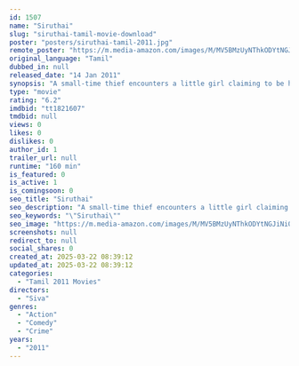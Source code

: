 ```yaml
---
id: 1507
name: "Siruthai"
slug: "siruthai-tamil-movie-download"
poster: "posters/siruthai-tamil-2011.jpg"
remote_poster: "https://m.media-amazon.com/images/M/MV5BMzUyNThkODYtNGJiNi00MzRjLTkyZWEtMDljYmUyZDE3ZDE1XkEyXkFqcGc@._V1_SX300.jpg"
original_language: "Tamil"
dubbed_in: null
released_date: "14 Jan 2011"
synopsis: "A small-time thief encounters a little girl claiming to be his daughter, and must step into the shoes of her real father who is being hunted down by goons."
type: "movie"
rating: "6.2"
imdbid: "tt1821607"
tmdbid: null
views: 0
likes: 0
dislikes: 0
author_id: 1
trailer_url: null
runtime: "160 min"
is_featured: 0
is_active: 1
is_comingsoon: 0
seo_title: "Siruthai"
seo_description: "A small-time thief encounters a little girl claiming to be his daughter, and must step into the shoes of her real father who is being hunted down by goons."
seo_keywords: "\"Siruthai\""
seo_image: "https://m.media-amazon.com/images/M/MV5BMzUyNThkODYtNGJiNi00MzRjLTkyZWEtMDljYmUyZDE3ZDE1XkEyXkFqcGc@._V1_SX300.jpg"
screenshots: null
redirect_to: null
social_shares: 0
created_at: 2025-03-22 08:39:12
updated_at: 2025-03-22 08:39:12
categories:
  - "Tamil 2011 Movies"
directors:
  - "Siva"
genres:
  - "Action"
  - "Comedy"
  - "Crime"
years:
  - "2011"
---
```

